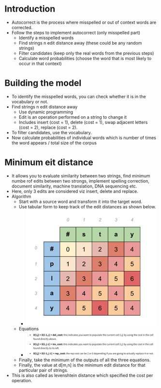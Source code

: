 # Introduction
* Autocorrect is the process where misspelled or out of context words are corrected.
* Follow the steps to implement autocorrect (only misspelled part)
    * Identify a misspelled words
    * Find strings n edit distance away (these could be any random strings)
    * Filter candidates (keep only the real words from the previous steps)
    * Calculate word probabilities (choose the word that is most likely to occur in that context)

# Building the model
* To identify the misspelled words, you can check whether it is in the vocabulary or not.
* Find strings n edit distance away
    * Use dynamic programming
    * Edit is an operation performed on a string to change it
    * Includes insert (cost = 1), delete (cost = 1), swap adjacent letters (cost = 2), replace (cost = 2).
* To filter candidates, use the vocabulary.
* Now calculate probabilities of individual words which is number of times the word appears / total size of the corpus

# Minimum eit distance
* It allows you to evaluate similarity between two strings, find minimum numbe rof edits between two strongs, implement spelling correction, document similarity, machine translation, DNA sequencing etc.
* Here, only 3 edits are considered viz insert, delete and replace.
* Algorithm
    * Start with a source word and transform it into the target word.
    * Use tabular form to keep track of the edit distances as shown below.
        * ![](./assets/images/2022-06-29-08-28-20.png)
    * Equations
        * ![](./assets/images/2022-06-29-08-28-44.png)
    * Finally, take the minimum of the outputs of all the three equations.
    * Finally, the value at d[m,n] is the minimum edit distance for that particular pair of strings.
* This is also called as levenshtein distance which specified the cost per operation.